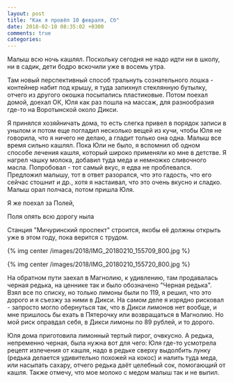 ```yaml
---
layout: post
title: "Как я провёл 10 февраля, Сб"
date: 2018-02-10 08:35:02 +0300
comments: true
categories: 
---
```

Малыш всю ночь кашлял. Поскольку сегодня не надо идти ни в школу, ни в садик, дети бодро вскочили уже в восемь утра.


Там новый перспективный способ тральнуть сознательного лошка - контейнер набит под крышу, я туда запихнул стеклянную бутылку, отчего из другого окошка посыпались пластиковые. Потом поехал домой, доехал ОК, Юля как раз пошла на массаж, для разнообразия где-то на Воротынской около Дикси.

Я принялся хозяйничать дома, то есть слегка привел в порядок записи в унылом и потом еще погладил несколько вещей из кучи, чтобы Юля не говорила, что я ничего не делаю, а гладит только она одна. Малыш все время сильно кашлял. Пока Юли не было, я вспомнил об одном способе лечения кашля, который широко применяли ко мне в детстве. Я нагрел чашку молока, добавил туда меда и немножко сливочного масла. Попробовал - тот самый вкус, я едва не проблевался. Предложил малышу, тот в ответ разорался, что это гадость, что его сейчас стошнит и др., хотя я настаивал, что это очень вкусно и сладко. Малыш орал полчаса, потом пришла Юля.

Я же поехал за Полей, 

Поля опять всю дорогу ныла

Станция "Мичуринский проспект" строится, якобы её должны открыть уже в этом году, пока верится с трудом.

{% img center /images/2018/IMG_20180210_155709_800.jpg %}

{% img center /images/2018/IMG_20180210_155720_800.jpg %}



На обратном пути заехал в Магнолию, к удивлению, там продавалась черная редька, на ценнике так и было обозначено "Черная редька". Взял все по списку, но только лимоны были по 119, я решил, что это дорого и я съезжу за ними в Дикси. На самом деле я изрядно рисковал - запросто могло обернуться так, что в Дикси лимонов нет вообще, и мне пришлось бы ехать в Пятерочку или возвращаться в Магнолию. Но мой риск оправдал себя, в Дикси лимоны по 89 рублей, и то дорого.

Юля дома приготовила лимонный тертый пирог, очвкусно. А редька, непременно черная, была нужна вот для чего: Юля где-то усмотрела рецепт излечения от кашля, надо в редьке сверху выдолбить лунку (редька делается удивительно похожей на кокос) и налить туда меда, или насыпать сахару, отчего редька даёт целебный сок, помогающий от кашля. Также отмечу, что мое молоко с медом малыш так и не выпил.